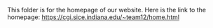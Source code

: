 This folder is for the homepage of our website. Here is the link to the homepage: https://cgi.sice.indiana.edu/~team12/home.html
